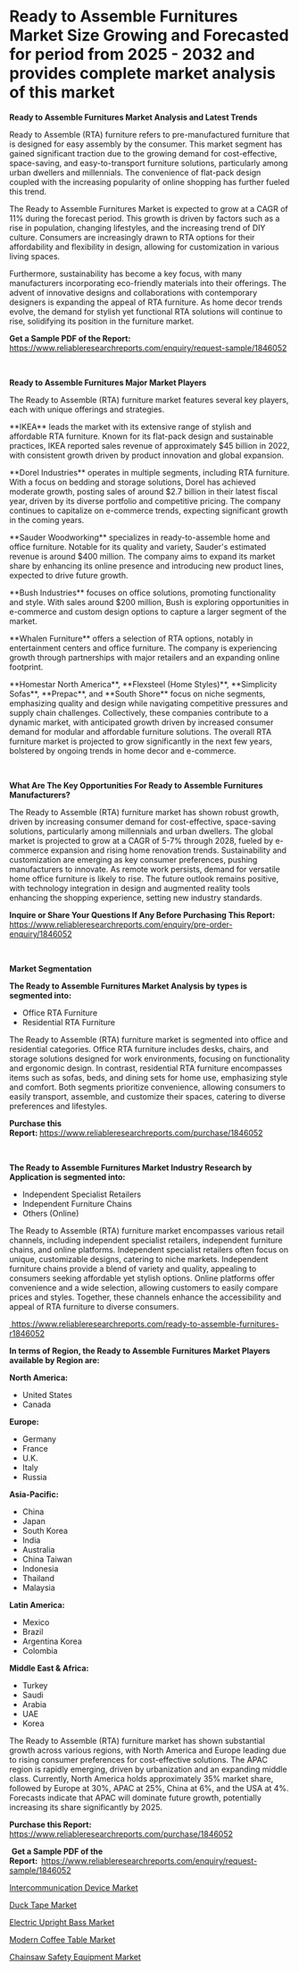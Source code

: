 <p><h1>Ready to Assemble Furnitures Market Size Growing and Forecasted for period from 2025 - 2032 and provides complete market analysis of this market</h1></p><p><strong>Ready to Assemble Furnitures Market Analysis and Latest Trends</strong></p>
<p><p>Ready to Assemble (RTA) furniture refers to pre-manufactured furniture that is designed for easy assembly by the consumer. This market segment has gained significant traction due to the growing demand for cost-effective, space-saving, and easy-to-transport furniture solutions, particularly among urban dwellers and millennials. The convenience of flat-pack design coupled with the increasing popularity of online shopping has further fueled this trend.</p><p>The Ready to Assemble Furnitures Market is expected to grow at a CAGR of 11% during the forecast period. This growth is driven by factors such as a rise in population, changing lifestyles, and the increasing trend of DIY culture. Consumers are increasingly drawn to RTA options for their affordability and flexibility in design, allowing for customization in various living spaces. </p><p>Furthermore, sustainability has become a key focus, with many manufacturers incorporating eco-friendly materials into their offerings. The advent of innovative designs and collaborations with contemporary designers is expanding the appeal of RTA furniture. As home decor trends evolve, the demand for stylish yet functional RTA solutions will continue to rise, solidifying its position in the furniture market.</p></p>
<p><strong>Get a Sample PDF of the Report:&nbsp;</strong> <a href="https://www.reliableresearchreports.com/enquiry/request-sample/1846052?utm_campaign=33&utm_medium=2&utm_source=Github&utm_content=ia&utm_term=08022025&utm_id=ready-to-assemble-furnitures">https://www.reliableresearchreports.com/enquiry/request-sample/1846052</a></p>
<p>&nbsp;</p>
<p><strong>Ready to Assemble Furnitures Major Market Players</strong></p>
<p><p>The Ready to Assemble (RTA) furniture market features several key players, each with unique offerings and strategies. </p><p>**IKEA** leads the market with its extensive range of stylish and affordable RTA furniture. Known for its flat-pack design and sustainable practices, IKEA reported sales revenue of approximately $45 billion in 2022, with consistent growth driven by product innovation and global expansion.</p><p>**Dorel Industries** operates in multiple segments, including RTA furniture. With a focus on bedding and storage solutions, Dorel has achieved moderate growth, posting sales of around $2.7 billion in their latest fiscal year, driven by its diverse portfolio and competitive pricing. The company continues to capitalize on e-commerce trends, expecting significant growth in the coming years.</p><p>**Sauder Woodworking** specializes in ready-to-assemble home and office furniture. Notable for its quality and variety, Sauder's estimated revenue is around $400 million. The company aims to expand its market share by enhancing its online presence and introducing new product lines, expected to drive future growth.</p><p>**Bush Industries** focuses on office solutions, promoting functionality and style. With sales around $200 million, Bush is exploring opportunities in e-commerce and custom design options to capture a larger segment of the market.</p><p>**Whalen Furniture** offers a selection of RTA options, notably in entertainment centers and office furniture. The company is experiencing growth through partnerships with major retailers and an expanding online footprint.</p><p>**Homestar North America**, **Flexsteel (Home Styles)**, **Simplicity Sofas**, **Prepac**, and **South Shore** focus on niche segments, emphasizing quality and design while navigating competitive pressures and supply chain challenges. Collectively, these companies contribute to a dynamic market, with anticipated growth driven by increased consumer demand for modular and affordable furniture solutions. The overall RTA furniture market is projected to grow significantly in the next few years, bolstered by ongoing trends in home decor and e-commerce.</p></p>
<p>&nbsp;</p>
<p><strong>What Are The Key Opportunities For Ready to Assemble Furnitures Manufacturers?</strong></p>
<p><p>The Ready to Assemble (RTA) furniture market has shown robust growth, driven by increasing consumer demand for cost-effective, space-saving solutions, particularly among millennials and urban dwellers. The global market is projected to grow at a CAGR of 5-7% through 2028, fueled by e-commerce expansion and rising home renovation trends. Sustainability and customization are emerging as key consumer preferences, pushing manufacturers to innovate. As remote work persists, demand for versatile home office furniture is likely to rise. The future outlook remains positive, with technology integration in design and augmented reality tools enhancing the shopping experience, setting new industry standards.</p></p>
<p><strong>Inquire or Share Your Questions If Any Before Purchasing This Report:</strong> <a href="https://www.reliableresearchreports.com/enquiry/pre-order-enquiry/1846052?utm_campaign=33&utm_medium=2&utm_source=Github&utm_content=ia&utm_term=08022025&utm_id=ready-to-assemble-furnitures">https://www.reliableresearchreports.com/enquiry/pre-order-enquiry/1846052</a></p>
<p>&nbsp;</p>
<p><strong>Market Segmentation</strong></p>
<p><strong>The Ready to Assemble Furnitures Market Analysis by types is segmented into:</strong></p>
<p><ul><li>Office RTA Furniture</li><li>Residential RTA Furniture</li></ul></p>
<p><p>The Ready to Assemble (RTA) furniture market is segmented into office and residential categories. Office RTA furniture includes desks, chairs, and storage solutions designed for work environments, focusing on functionality and ergonomic design. In contrast, residential RTA furniture encompasses items such as sofas, beds, and dining sets for home use, emphasizing style and comfort. Both segments prioritize convenience, allowing consumers to easily transport, assemble, and customize their spaces, catering to diverse preferences and lifestyles.</p></p>
<p><strong>Purchase this Report:&nbsp;</strong><a href="https://www.reliableresearchreports.com/purchase/1846052?utm_campaign=33&utm_medium=2&utm_source=Github&utm_content=ia&utm_term=08022025&utm_id=ready-to-assemble-furnitures">https://www.reliableresearchreports.com/purchase/1846052</a></p>
<p>&nbsp;</p>
<p><strong>The Ready to Assemble Furnitures Market Industry Research by Application is segmented into:</strong></p>
<p><ul><li>Independent Specialist Retailers</li><li>Independent Furniture Chains</li><li>Others (Online)</li></ul></p>
<p><p>The Ready to Assemble (RTA) furniture market encompasses various retail channels, including independent specialist retailers, independent furniture chains, and online platforms. Independent specialist retailers often focus on unique, customizable designs, catering to niche markets. Independent furniture chains provide a blend of variety and quality, appealing to consumers seeking affordable yet stylish options. Online platforms offer convenience and a wide selection, allowing customers to easily compare prices and styles. Together, these channels enhance the accessibility and appeal of RTA furniture to diverse consumers.</p></p>
<p><a href="https://www.reliableresearchreports.com/ready-to-assemble-furnitures-r1846052?utm_campaign=33&utm_medium=2&utm_source=Github&utm_content=ia&utm_term=08022025&utm_id=ready-to-assemble-furnitures">&nbsp;https://www.reliableresearchreports.com/ready-to-assemble-furnitures-r1846052</a></p>
<p><strong>In terms of Region, the Ready to Assemble Furnitures Market Players available by Region are:</strong></p>
<p>
    <p> <strong> North America: </strong>
        <ul>
            <li>United States</li>
            <li>Canada</li>
        </ul>
        </p> 
    <p> <strong> Europe: </strong>
        <ul>
            <li>Germany</li>
            <li>France</li>
            <li>U.K.</li>
            <li>Italy</li>
            <li>Russia</li>
        </ul>
        </p> 
    <p> <strong> Asia-Pacific: </strong>
        <ul>
            <li>China</li>
            <li>Japan</li>
            <li>South Korea</li>
            <li>India</li>
            <li>Australia</li>
            <li>China Taiwan</li>
            <li>Indonesia</li>
            <li>Thailand</li>
            <li>Malaysia</li>
        </ul>
        </p> 
    <p> <strong> Latin America: </strong>
        <ul>
            <li>Mexico</li>
            <li>Brazil</li>
            <li>Argentina Korea</li>
            <li>Colombia</li>
        </ul>
        </p> 
    <p> <strong> Middle East & Africa: </strong>
        <ul>
            <li>Turkey</li>
            <li>Saudi</li>
            <li>Arabia</li>
            <li>UAE</li>
            <li>Korea</li>
        </ul>
    </p>
    </p>
<p><p>The Ready to Assemble (RTA) furniture market has shown substantial growth across various regions, with North America and Europe leading due to rising consumer preferences for cost-effective solutions. The APAC region is rapidly emerging, driven by urbanization and an expanding middle class. Currently, North America holds approximately 35% market share, followed by Europe at 30%, APAC at 25%, China at 6%, and the USA at 4%. Forecasts indicate that APAC will dominate future growth, potentially increasing its share significantly by 2025.</p></p>
<p><strong>Purchase this Report: </strong><a href="https://www.reliableresearchreports.com/purchase/1846052?utm_campaign=33&utm_medium=2&utm_source=Github&utm_content=ia&utm_term=08022025&utm_id=ready-to-assemble-furnitures">https://www.reliableresearchreports.com/purchase/1846052</a></p>
<p>&nbsp;<strong>Get a Sample PDF of the Report:&nbsp;&nbsp;</strong><a href="https://www.reliableresearchreports.com/enquiry/request-sample/1846052?utm_campaign=33&utm_medium=2&utm_source=Github&utm_content=ia&utm_term=08022025&utm_id=ready-to-assemble-furnitures">https://www.reliableresearchreports.com/enquiry/request-sample/1846052</a></p>
<p><strong></strong></p>
<p><p><a href="https://github.com/kimberjam0i/Market-Research-Report-List-1/blob/main/intercommunication-device-market.md?utm_campaign=33&utm_medium=2&utm_source=Github&utm_content=ia&utm_term=08022025&utm_id=ready-to-assemble-furnitures">Intercommunication Device Market</a></p><p><a href="https://github.com/ElviraLeka1962/Market-Research-Report-List-1/blob/main/duck-tape-market.md?utm_campaign=33&utm_medium=2&utm_source=Github&utm_content=ia&utm_term=08022025&utm_id=ready-to-assemble-furnitures">Duck Tape Market</a></p><p><a href="https://github.com/darenph8er/Market-Research-Report-List-1/blob/main/electric-upright-bass-market.md?utm_campaign=33&utm_medium=2&utm_source=Github&utm_content=ia&utm_term=08022025&utm_id=ready-to-assemble-furnitures">Electric Upright Bass Market</a></p><p><a href="https://github.com/nathaliehurles7142/Market-Research-Report-List-1/blob/main/modern-coffee-table-market.md?utm_campaign=33&utm_medium=2&utm_source=Github&utm_content=ia&utm_term=08022025&utm_id=ready-to-assemble-furnitures">Modern Coffee Table Market</a></p><p><a href="https://github.com/lashaunm5st/Market-Research-Report-List-1/blob/main/chainsaw-safety-equipment-market.md?utm_campaign=33&utm_medium=2&utm_source=Github&utm_content=ia&utm_term=08022025&utm_id=ready-to-assemble-furnitures">Chainsaw Safety Equipment Market</a></p></p>